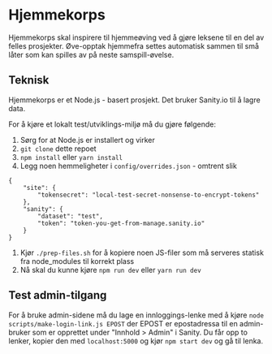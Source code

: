 # Hjemmekorps

Hjemmekorps skal inspirere til hjemmeøving ved å gjøre leksene til en del av felles prosjekter. Øve-opptak hjemmefra settes automatisk sammen til små låter som kan spilles av på neste samspill-øvelse.


## Teknisk

Hjemmekorps er et Node.js - basert prosjekt. Det bruker Sanity.io til å lagre data.

For å kjøre et lokalt test/utviklings-miljø må du gjøre følgende:

1. Sørg for at Node.js er installert og virker
1. `git clone` dette repoet
1. `npm install` eller `yarn install`
1. Legg noen hemmeligheter i `config/overrides.json` - omtrent slik

```
{
	"site": {
		"tokensecret": "local-test-secret-nonsense-to-encrypt-tokens"
	},
	"sanity": {
		"dataset": "test",
		"token": "token-you-get-from-manage.sanity.io"
	}
}
```
1. Kjør `./prep-files.sh` for å kopiere noen JS-filer som må serveres statisk fra node_modules til korrekt plass
1. Nå skal du kunne kjøre `npm run dev` eller `yarn run dev`

## Test admin-tilgang

For å bruke admin-sidene må du lage en innloggings-lenke med å kjøre `node scripts/make-login-link.js EPOST` der EPOST er epostadressa til en admin-bruker som er opprettet under "Innhold > Admin" i Sanity. Du får opp to lenker, kopier den med `localhost:5000` og kjør `npm start dev` og gå til lenka.

